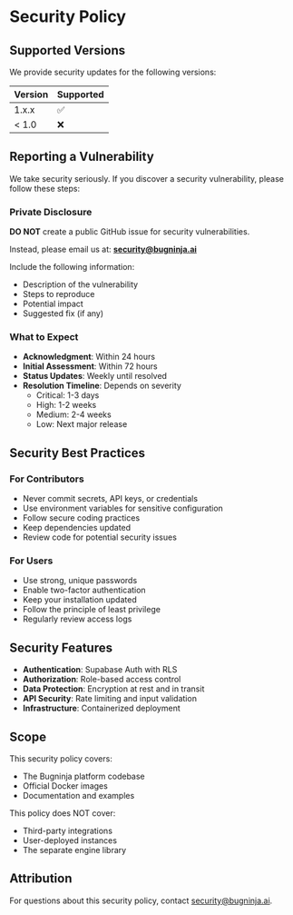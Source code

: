 # Security Policy

## Supported Versions

We provide security updates for the following versions:

| Version | Supported          |
| ------- | ------------------ |
| 1.x.x   | :white_check_mark: |
| < 1.0   | :x:                |

## Reporting a Vulnerability

We take security seriously. If you discover a security vulnerability, please follow these steps:

### Private Disclosure

**DO NOT** create a public GitHub issue for security vulnerabilities.

Instead, please email us at: **security@bugninja.ai**

Include the following information:
- Description of the vulnerability
- Steps to reproduce
- Potential impact
- Suggested fix (if any)

### What to Expect

- **Acknowledgment**: Within 24 hours
- **Initial Assessment**: Within 72 hours
- **Status Updates**: Weekly until resolved
- **Resolution Timeline**: Depends on severity
  - Critical: 1-3 days
  - High: 1-2 weeks
  - Medium: 2-4 weeks
  - Low: Next major release

## Security Best Practices

### For Contributors

- Never commit secrets, API keys, or credentials
- Use environment variables for sensitive configuration
- Follow secure coding practices
- Keep dependencies updated
- Review code for potential security issues

### For Users

- Use strong, unique passwords
- Enable two-factor authentication
- Keep your installation updated
- Follow the principle of least privilege
- Regularly review access logs

## Security Features

- **Authentication**: Supabase Auth with RLS
- **Authorization**: Role-based access control
- **Data Protection**: Encryption at rest and in transit
- **API Security**: Rate limiting and input validation
- **Infrastructure**: Containerized deployment

## Scope

This security policy covers:
- The Bugninja platform codebase
- Official Docker images
- Documentation and examples

This policy does NOT cover:
- Third-party integrations
- User-deployed instances
- The separate engine library

## Attribution

For questions about this security policy, contact security@bugninja.ai. 